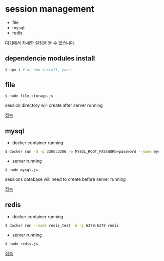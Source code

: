 # session management 

* file
* mysql
* redis

[여기](https://blog.naver.com/pjt3591oo/221695855740)에서 자세한 설정을 볼 수 있습니다.

## dependencie modules install

```bash
$ npm i # or npm install, yarn
```

## file

```bash
$ node file_storage.js
```

session directory will create after server running

[접속](127.0.0.1:3000)

## mysql

* docker container running

```bash
$ docker run -d -p 3306:3306 -e MYSQL_ROOT_PASSWORD=password --name mysql_test mysql:5.7
```

* server running

```bash
$ node mysql.js
```

sessions database will need to create before server running

[접속](127.0.0.1:3000)

## redis

* docker container running

```bash
$ docker run --name redis_test -d -p 6379:6379 redis
```

* server running

```bash
$ node redis.js
```

[접속](127.0.0.1:3000)
